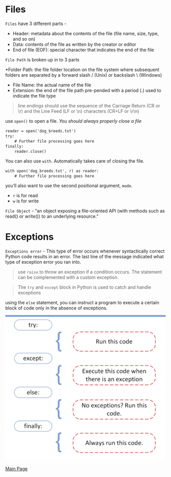 # Files

`Files` have 3 different parts -

* Header: metadata about the contents of the file (file name, size, type, and so on)
* Data: contents of the file as written by the creator or editor
* End of file (EOF): special character that indicates the end of the file

`File Path` is broken up in to 3 parts

*Folder Path: the file folder location on the file system where subsequent folders are separated by a forward slash / (Unix) or backslash \ (Windows)
* File Name: the actual name of the file
* Extension: the end of the file path pre-pended with a period (.) used to indicate the file type

>  line endings should use the sequence of the Carriage Return (CR or \r) and the Line Feed (LF or \n) characters (CR+LF or \r\n)

use `open()` to open a file. *You should always properly close a file*

```
reader = open('dog_breeds.txt')
try:
    # Further file processing goes here
finally:
    reader.close()
```

You can also use `with`. Automatically takes care of closing the file.

```
with open('dog_breeds.txt', r) as reader:
    # Further file processing goes here
```

you’ll also want to use the second positional argument, `mode`.

* `r` is for read
* `w` is for write

`File Object` - “an object exposing a file-oriented API (with methods such as read() or write()) to an underlying resource.”

# Exceptions

`Exceptions error` -  This type of error occurs whenever syntactically correct Python code results in an error. The last line of the message indicated what type of exception error you ran into.

> use `raise` to throw an exception if a condition occurs. The statement can be complemented with a custom exception.

> The `try` and `except` block in Python is used to catch and handle exceptions

using the `else` statement, you can instruct a program to execute a certain block of code only in the absence of exceptions.

![img](images/rules.png)


[Main Page](https://will-ing.github.io/reading-notes)